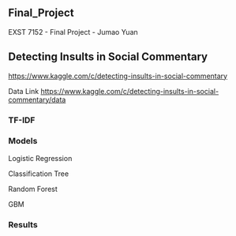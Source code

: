 ## Final_Project
EXST 7152 - Final Project - Jumao Yuan

Detecting Insults in Social Commentary 
-------
https://www.kaggle.com/c/detecting-insults-in-social-commentary

Data Link
https://www.kaggle.com/c/detecting-insults-in-social-commentary/data


### TF-IDF 


### Models
Logistic Regression 

Classification Tree

Random Forest

GBM


### Results
